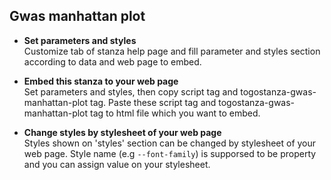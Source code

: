 ## Gwas manhattan plot

- **Set parameters and styles**  
  Customize tab of stanza help page and fill parameter and styles section according to data and web page to embed.

- **Embed this stanza to your web page**  
  Set parameters and styles, then copy script tag and togostanza-gwas-manhattan-plot tag.
  Paste these script tag and togostanza-gwas-manhattan-plot tag to html file which you want to embed.

- **Change styles by stylesheet of your web page**  
  Styles shown on 'styles' section can be changed by stylesheet of your web page.
  Style name (e.g `--font-family`) is supporsed to be property and you can assign value on your stylesheet.
